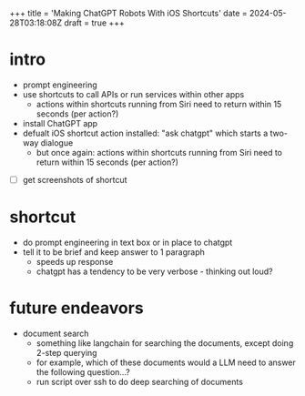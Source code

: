 +++
title = 'Making ChatGPT Robots With iOS Shortcuts'
date = 2024-05-28T03:18:08Z
draft = true
+++

# intro
- prompt engineering
- use shortcuts to call APIs or run services within other apps
  - actions within shortcuts running from Siri need to return within 15 seconds (per action?)
- install ChatGPT app
- defualt iOS shortcut action installed: "ask chatgpt" which starts a two-way dialogue
  - but once again: actions within shortcuts running from Siri need to return within 15 seconds (per action?)
- [ ] get screenshots of shortcut

# shortcut
- do prompt engineering in text box or in place to chatgpt
- tell it to be brief and keep answer to 1 paragraph
  - speeds up response
  - chatgpt has a tendency to be very verbose - thinking out loud?

# future endeavors
- document search
  - something like langchain for searching the documents, except doing 2-step querying
  - for example, which of these documents would a LLM need to answer the following question...?
  - run script over ssh to do deep searching of documents

